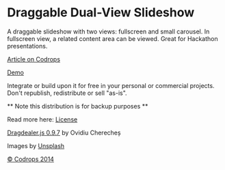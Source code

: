 Draggable Dual-View Slideshow
=========

A draggable slideshow with two views: fullscreen and small carousel. In fullscreen view, a related content area can be viewed. Great for Hackathon presentations. 


[Article on Codrops](http://tympanus.net/codrops/?p=19332)

[Demo](http://tympanus.net/Development/DraggableDualViewSlideshow/)


Integrate or build upon it for free in your personal or commercial projects. Don't republish, redistribute or sell "as-is".

** Note this distribution is for backup purposes **

Read more here: [License](http://tympanus.net/codrops/licensing/)

[Dragdealer.js 0.9.7](http://github.com/skidding/dragdealer) by Ovidiu Cherecheș

Images by [Unsplash](http://unsplash.com)

[© Codrops 2014](http://www.codrops.com)
